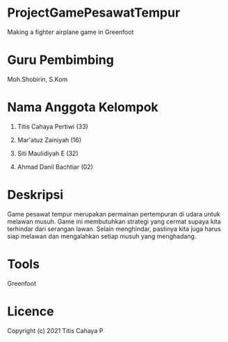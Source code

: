 # ProjectGamePesawatTempur
Making a fighter airplane game in Greenfoot

# Guru Pembimbing
Moh.Shobirin, S.Kom

# Nama Anggota Kelompok

1. Titis Cahaya Pertiwi (33)

2. Mar'atuz Zainiyah (16)

3. Siti Maulidiyah E (32)

4. Ahmad Danil Bachtiar (02)

# Deskripsi
Game pesawat tempur merupakan permainan pertempuran di udara untuk melawan musuh. Game ini membutuhkan strategi yang cermat supaya kita terhindar dari serangan lawan. Selain menghindar, pastinya kita juga harus siap melawan dan mengalahkan setiap musuh yang menghadang.

# Tools
Greenfoot

# Licence
Copyright (c) 2021 Titis Cahaya P


